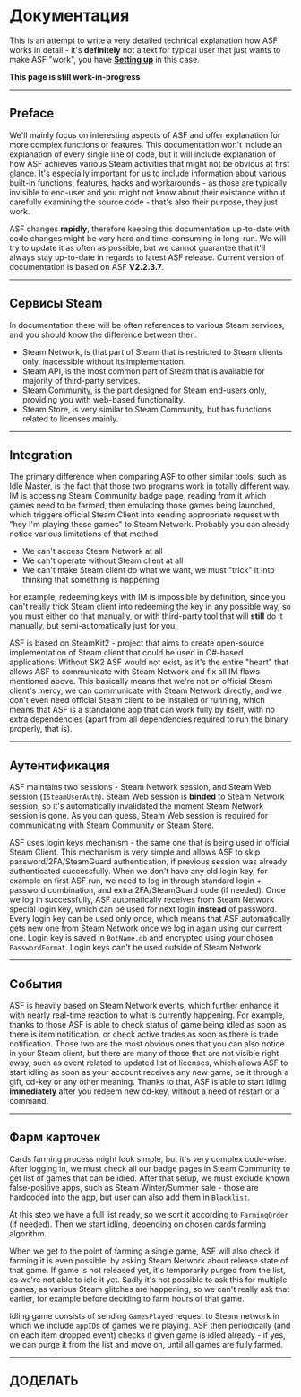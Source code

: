 # Документация

This is an attempt to write a very detailed technical explanation how ASF works in detail - it's **definitely** not a text for typical user that just wants to make ASF "work", you have **[Setting up](https://github.com/JustArchi/ArchiSteamFarm/wiki/Setting-up)** in this case.

**This page is still work-in-progress**

* * *

## Preface

We'll mainly focus on interesting aspects of ASF and offer explanation for more complex functions or features. This documentation won't include an explanation of every single line of code, but it will include explanation of how ASF achieves various Steam activities that might not be obvious at first glance. It's especially important for us to include information about various built-in functions, features, hacks and workarounds - as those are typically invisible to end-user and you might not know about their existance without carefully examining the source code - that's also their purpose, they just work.

ASF changes **rapidly**, therefore keeping this documentation up-to-date with code changes might be very hard and time-consuming in long-run. We will try to update it as often as possible, but we cannot guarantee that it'll always stay up-to-date in regards to latest ASF release. Current version of documentation is based on ASF **V2.2.3.7**.

* * *

## Сервисы Steam

In documentation there will be often references to various Steam services, and you should know the difference between then.

- Steam Network, is that part of Steam that is restricted to Steam clients only, inacessible without its implementation.
- Steam API, is the most common part of Steam that is available for majority of third-party services.
- Steam Community, is the part designed for Steam end-users only, providing you with web-based functionality.
- Steam Store, is very similar to Steam Community, but has functions related to licenses mainly.

* * *

## Integration

The primary difference when comparing ASF to other similar tools, such as Idle Master, is the fact that those two programs work in totally different way. IM is accessing Steam Community badge page, reading from it which games need to be farmed, then emulating those games being launched, which triggers official Steam Client into sending appropriate request with "hey I'm playing these games" to Steam Network. Probably you can already notice various limitations of that method:

- We can't access Steam Network at all
- We can't operate without Steam client at all
- We can't make Steam client do what we want, we must "trick" it into thinking that something is happening

For example, redeeming keys with IM is impossible by definition, since you can't really trick Steam client into redeeming the key in any possible way, so you must either do that manually, or with third-party tool that will **still** do it manually, but semi-automatically just for you.

ASF is based on SteamKit2 - project that aims to create open-source implementation of Steam client that could be used in C#-based applications. Without SK2 ASF would not exist, as it's the entire "heart" that allows ASF to communicate with Steam Network and fix all IM flaws mentioned above. This basically means that we're not on official Steam client's mercy, we can communicate with Steam Network directly, and we don't even need official Steam client to be installed or running, which means that ASF is a standalone app that can work fully by itself, with no extra dependencies (apart from all dependencies required to run the binary properly, that is).

* * *

## Аутентификация

ASF maintains two sessions - Steam Network session, and Steam Web session (`ISteamUserAuth`). Steam Web session is **binded** to Steam Network session, so it's automatically invalidated the moment Steam Network session is gone. As you can guess, Steam Web session is required for communicating with Steam Community or Steam Store.

ASF uses login keys mechanism - the same one that is being used in official Steam Client. This mechanism is very simple and allows ASF to skip password/2FA/SteamGuard authentication, if previous session was already authenticated successfully. When we don't have any old login key, for example on first ASF run, we need to log in through standard login + password combination, and extra 2FA/SteamGuard code (if needed). Once we log in successfully, ASF automatically receives from Steam Network special login key, which can be used for next login **instead** of password. Every login key can be used only once, which means that ASF automatically gets new one from Steam Network once we log in again using our current one. Login key is saved in `BotName.db` and encrypted using your chosen `PasswordFormat`. Login keys can't be used outside of Steam Network.

* * *

## События

ASF is heavily based on Steam Network events, which further enhance it with nearly real-time reaction to what is currently happening. For example, thanks to those ASF is able to check status of game being idled as soon as there is item notification, or check active trades as soon as there is trade notification. Those two are the most obvious ones that you can also notice in your Steam client, but there are many of those that are not visible right away, such as event related to updated list of licenses, which allows ASF to start idling as soon as your account receives any new game, be it through a gift, cd-key or any other meaning. Thanks to that, ASF is able to start idling **immediately** after you redeem new cd-key, without a need of restart or a command.

* * *

## Фарм карточек

Cards farming process might look simple, but it's very complex code-wise. After logging in, we must check all our badge pages in Steam Community to get list of games that can be idled. After that setup, we must exclude known false-positive apps, such as Steam Winter/Summer sale - those are hardcoded into the app, but user can also add them in `Blacklist`.

At this step we have a full list ready, so we sort it according to `FarmingOrder` (if needed). Then we start idling, depending on chosen cards farming algorithm.

When we get to the point of farming a single game, ASF will also check if farming it is even possible, by asking Steam Network about release state of that game. If game is not released yet, it's temporarily purged from the list, as we're not able to idle it yet. Sadly it's not possible to ask this for multiple games, as various Steam glitches are happening, so we can't really ask that earlier, for example before deciding to farm hours of that game.

Idling game consists of sending `GamesPlayed` request to Steam network in which we include `appID`s of games we're playing. ASF then periodically (and on each item dropped event) checks if given game is idled already - if yes, we can purge it from the list and move on, until all games are fully farmed.

* * *

## ДОДЕЛАТЬ